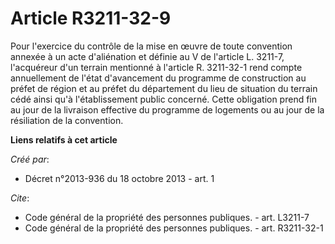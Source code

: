 # Article R3211-32-9

Pour l'exercice du contrôle de la mise en œuvre de toute convention annexée à un acte d'aliénation et définie au V de
l'article L. 3211-7, l'acquéreur d'un terrain mentionné à l'article R. 3211-32-1 rend compte annuellement de l'état
d'avancement du programme de construction au préfet de région et au préfet du département du lieu de situation du terrain
cédé ainsi qu'à l'établissement public concerné. Cette obligation prend fin au jour de la livraison effective du programme de
logements ou au jour de la résiliation de la convention.

**Liens relatifs à cet article**

_Créé par_:

  - Décret n°2013-936 du 18 octobre 2013 - art. 1

_Cite_:

  - Code général de la propriété des personnes publiques. - art. L3211-7
  - Code général de la propriété des personnes publiques. - art. R3211-32-1
